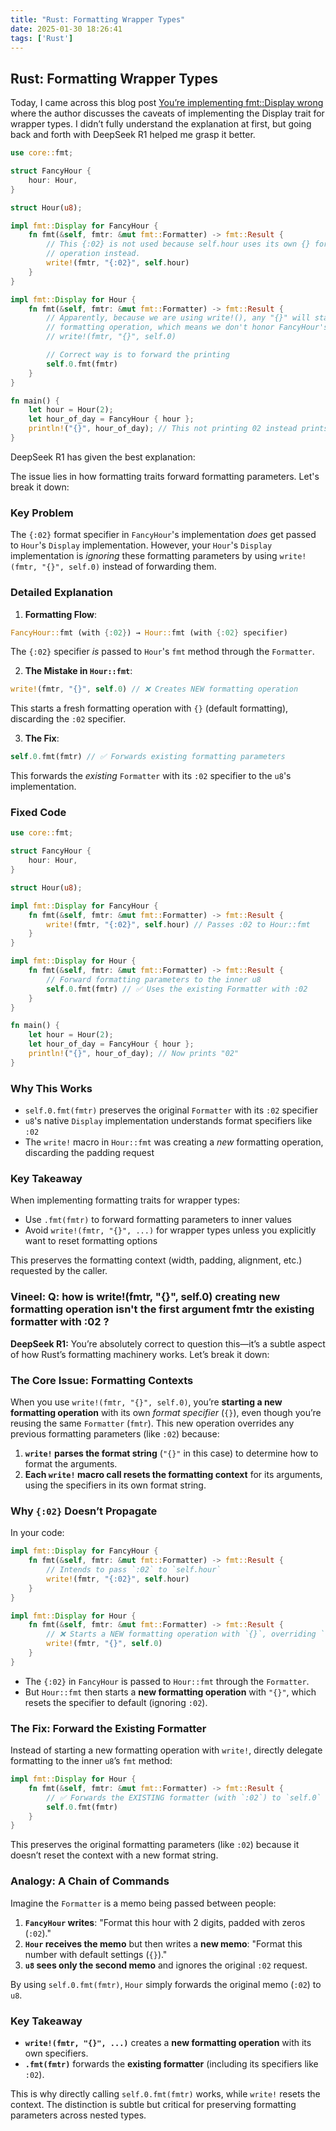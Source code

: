 ```yaml
---
title: "Rust: Formatting Wrapper Types"
date: 2025-01-30 18:26:41
tags: ['Rust']
---
```


## Rust: Formatting Wrapper Types

Today, I came across this blog post [You’re implementing fmt::Display
wrong](https://mina86.com/2024/fmt-display-impl/) where the author discusses the
caveats of implementing the Display trait for wrapper types. I didn’t fully
understand the explanation at first, but going back and forth with DeepSeek R1
helped me grasp it better.

```rust
use core::fmt;

struct FancyHour {
    hour: Hour,
}

struct Hour(u8);

impl fmt::Display for FancyHour {
    fn fmt(&self, fmtr: &mut fmt::Formatter) -> fmt::Result {
        // This {:02} is not used because self.hour uses its own {} formatting
        // operation instead.
        write!(fmtr, "{:02}", self.hour)
    }
}

impl fmt::Display for Hour {
    fn fmt(&self, fmtr: &mut fmt::Formatter) -> fmt::Result {
        // Apparently, because we are using write!(), any "{}" will start a new
        // formatting operation, which means we don't honor FancyHour's "{:02}"
        // write!(fmtr, "{}", self.0)

        // Correct way is to forward the printing
        self.0.fmt(fmtr)
    }
}

fn main() {
    let hour = Hour(2);
    let hour_of_day = FancyHour { hour };
    println!("{}", hour_of_day); // This not printing 02 instead prints 2
}
```

DeepSeek R1 has given the best explanation:

The issue lies in how formatting traits forward formatting parameters. Let's
break it down:

### Key Problem

The `{:02}` format specifier in `FancyHour`'s implementation *does* get
passed to `Hour`'s `Display` implementation. However, your `Hour`'s
`Display` implementation is *ignoring* these formatting parameters by using
`write!(fmtr, "{}", self.0)` instead of forwarding them.

### Detailed Explanation
1. **Formatting Flow**:
```rust
FancyHour::fmt (with {:02}) → Hour::fmt (with {:02} specifier)
```
The `{:02}` specifier *is* passed to `Hour`'s `fmt` method through the `Formatter`.

2. **The Mistake in `Hour::fmt`**:
```rust
write!(fmtr, "{}", self.0) // ❌ Creates NEW formatting operation
```
This starts a fresh formatting operation with `{}` (default formatting),
discarding the `:02` specifier.

3. **The Fix**:
```rust
self.0.fmt(fmtr) // ✅ Forwards existing formatting parameters
```
This forwards the *existing* `Formatter` with its `:02` specifier to the
`u8`'s implementation.

### Fixed Code
```rust
use core::fmt;

struct FancyHour {
    hour: Hour,
}

struct Hour(u8);

impl fmt::Display for FancyHour {
    fn fmt(&self, fmtr: &mut fmt::Formatter) -> fmt::Result {
        write!(fmtr, "{:02}", self.hour) // Passes :02 to Hour::fmt
    }
}

impl fmt::Display for Hour {
    fn fmt(&self, fmtr: &mut fmt::Formatter) -> fmt::Result {
        // Forward formatting parameters to the inner u8
        self.0.fmt(fmtr) // ✅ Uses the existing Formatter with :02
    }
}

fn main() {
    let hour = Hour(2);
    let hour_of_day = FancyHour { hour };
    println!("{}", hour_of_day); // Now prints "02"
}
```

### Why This Works
- `self.0.fmt(fmtr)` preserves the original `Formatter` with its `:02` specifier
- `u8`'s native `Display` implementation understands format specifiers like `:02`
- The `write!` macro in `Hour::fmt` was creating a _new_ formatting
operation, discarding the padding request

### Key Takeaway
When implementing formatting traits for wrapper types:
- Use `.fmt(fmtr)` to forward formatting parameters to inner values
- Avoid `write!(fmtr, "{}", ...)` for wrapper types unless you explicitly
want to reset formatting options

This preserves the formatting context (width, padding, alignment, etc.)
requested by the caller.

### Vineel: Q: how is write!(fmtr, "{}", self.0)  creating new formatting operation isn't the first argument fmtr the existing formatter with :02 ?

**DeepSeek R1:** You’re absolutely correct to question this—it’s a subtle
aspect of how Rust’s formatting machinery works. Let’s break it down:

### The Core Issue: **Formatting Contexts**
When you use `write!(fmtr, "{}", self.0)`, you’re **starting a new
formatting operation** with its own *format specifier* (`{}`), even though
you’re reusing the same `Formatter` (`fmtr`). This new operation overrides
any previous formatting parameters (like `:02`) because:

1. **`write!` parses the format string** (`"{}"` in this case) to determine
how to format the arguments.
2. **Each `write!` macro call resets the formatting context** for its
arguments, using the specifiers in its own format string.

### Why `{:02}` Doesn’t Propagate
In your code:
```rust
impl fmt::Display for FancyHour {
    fn fmt(&self, fmtr: &mut fmt::Formatter) -> fmt::Result {
        // Intends to pass `:02` to `self.hour`
        write!(fmtr, "{:02}", self.hour)
    }
}

impl fmt::Display for Hour {
    fn fmt(&self, fmtr: &mut fmt::Formatter) -> fmt::Result {
        // ❌ Starts a NEW formatting operation with `{}`, overriding `:02`
        write!(fmtr, "{}", self.0)
    }
}
```

- The `{:02}` in `FancyHour` is passed to `Hour::fmt` through the
`Formatter`.
- But `Hour::fmt` then starts a **new formatting operation** with `"{}"`,
which resets the specifier to default (ignoring `:02`).

### The Fix: **Forward the Existing Formatter**
Instead of starting a new formatting operation with `write!`, directly
delegate formatting to the inner `u8`’s `fmt` method:
```rust
impl fmt::Display for Hour {
    fn fmt(&self, fmtr: &mut fmt::Formatter) -> fmt::Result {
        // ✅ Forwards the EXISTING formatter (with `:02`) to `self.0`
        self.0.fmt(fmtr)
    }
}
```

This preserves the original formatting parameters (like `:02`) because it
doesn’t reset the context with a new format string.

### Analogy: A Chain of Commands
Imagine the `Formatter` is a memo being passed between people:
1. **`FancyHour` writes**: "Format this hour with 2 digits, padded with
zeros (`:02`)."
2. **`Hour` receives the memo** but then writes a **new memo**: "Format this
number with default settings (`{}`)."
3. **`u8` sees only the second memo** and ignores the original `:02`
request.

By using `self.0.fmt(fmtr)`, `Hour` simply forwards the original memo
(`:02`) to `u8`.

### Key Takeaway
- **`write!(fmtr, "{}", ...)`** creates a **new formatting operation** with
its own specifiers.
- **`.fmt(fmtr)`** forwards the **existing formatter** (including its
specifiers like `:02`).

This is why directly calling `self.0.fmt(fmtr)` works, while `write!` resets
the context. The distinction is subtle but critical for preserving
formatting parameters across nested types.

